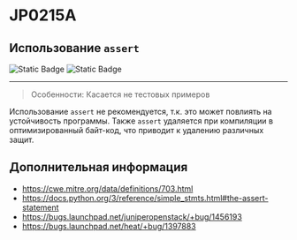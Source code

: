 # JP0215A
## Использование `assert`

![Static Badge](https://img.shields.io/badge/%D0%A1%D1%82%D0%B5%D0%BF%D0%B5%D0%BD%D1%8C%20%D0%BA%D1%80%D0%B8%D1%82%D0%B8%D1%87%D0%BD%D0%BE%D1%81%D1%82%D0%B8-%D0%BD%D0%B8%D0%B7%D0%BA%D0%B0%D1%8F-mediumblue?style=for-the-badge)
![Static Badge](https://img.shields.io/badge/%D0%94%D0%BE%D1%81%D1%82%D0%BE%D0%B2%D0%B5%D1%80%D0%BD%D0%BE%D1%81%D1%82%D1%8C%20%D0%BE%D0%BF%D1%80%D0%B5%D0%B4%D0%B5%D0%BB%D0%B5%D0%BD%D0%B8%D1%8F-%D0%B2%D1%8B%D1%81%D0%BE%D0%BA%D0%B0%D1%8F-crimson?style=for-the-badge)

----

> Особенности: Касается не тестовых примеров

Использование `assert` не рекомендуется, т.к. это может повлиять на устойчивость программы. Также `assert` удаляется при компиляции в оптимизированный байт-код, что приводит к удалению различных защит.

## Дополнительная информация

* <https://cwe.mitre.org/data/definitions/703.html>
* <https://docs.python.org/3/reference/simple_stmts.html#the-assert-statement>
* <https://bugs.launchpad.net/juniperopenstack/+bug/1456193>
* <https://bugs.launchpad.net/heat/+bug/1397883>
